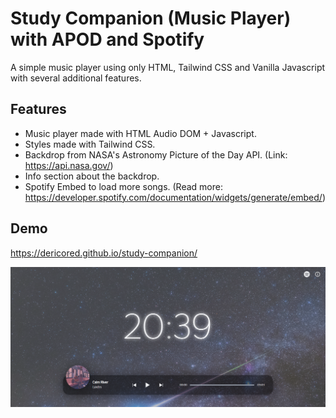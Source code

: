 
# Study Companion (Music Player) with APOD and Spotify

A simple music player using only HTML, Tailwind CSS and Vanilla Javascript with several additional features.

## Features

- Music player made with HTML Audio DOM + Javascript.
- Styles made with Tailwind CSS.
- Backdrop from NASA's Astronomy Picture of the Day API. (Link: https://api.nasa.gov/)
- Info section about the backdrop.
- Spotify Embed to load more songs. (Read more: https://developer.spotify.com/documentation/widgets/generate/embed/)

## Demo
https://dericored.github.io/study-companion/

![1](./img/school-companion1.PNG)



  
